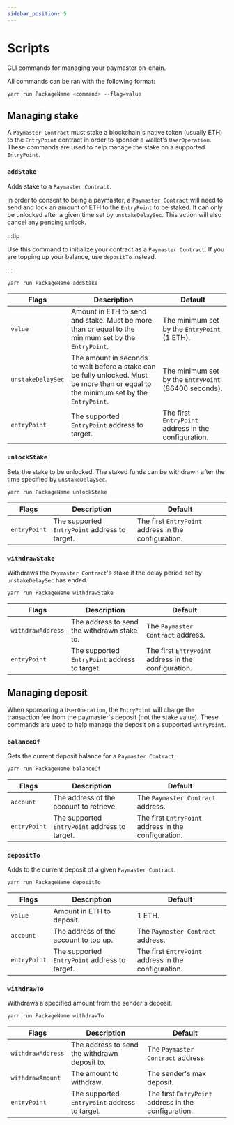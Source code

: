 ```yaml
---
sidebar_position: 5
---
```


# Scripts

CLI commands for managing your paymaster on-chain.

All commands can be ran with the following format:

```bash
yarn run PackageName <command> --flag=value
```

## Managing stake

A `Paymaster Contract` must stake a blockchain's native token (usually ETH) to the `EntryPoint` contract in order to sponsor a wallet's `UserOperation`. These commands are used to help manage the stake on a supported `EntryPoint`.

### `addStake`

Adds stake to a `Paymaster Contract`.

In order to consent to being a paymaster, a `Paymaster Contract` will need to send and lock an amount of ETH to the `EntryPoint` to be staked. It can only be unlocked after a given time set by `unstakeDelaySec`. This action will also cancel any pending unlock.

:::tip

Use this command to initialize your contract as a `Paymaster Contract`. If you are topping up your balance, use `depositTo` instead.

:::

```bash
yarn run PackageName addStake
```

| Flags             | Description                                                                                                                            | Default                                              |
| ----------------- | -------------------------------------------------------------------------------------------------------------------------------------- | ---------------------------------------------------- |
| `value`           | Amount in ETH to send and stake. Must be more than or equal to the minimum set by the `EntryPoint`.                                    | The minimum set by the `EntryPoint` (1 ETH).         |
| `unstakeDelaySec` | The amount in seconds to wait before a stake can be fully unlocked. Must be more than or equal to the minimum set by the `EntryPoint`. | The minimum set by the `EntryPoint` (86400 seconds). |
| `entryPoint`      | The supported `EntryPoint` address to target.                                                                                          | The first `EntryPoint` address in the configuration. |

### `unlockStake`

Sets the stake to be unlocked. The staked funds can be withdrawn after the time specified by `unstakeDelaySec`.

```bash
yarn run PackageName unlockStake
```

| Flags        | Description                                   | Default                                              |
| ------------ | --------------------------------------------- | ---------------------------------------------------- |
| `entryPoint` | The supported `EntryPoint` address to target. | The first `EntryPoint` address in the configuration. |

### `withdrawStake`

Withdraws the `Paymaster Contract`'s stake if the delay period set by `unstakeDelaySec` has ended.

```bash
yarn run PackageName withdrawStake
```

| Flags             | Description                                   | Default                                              |
| ----------------- | --------------------------------------------- | ---------------------------------------------------- |
| `withdrawAddress` | The address to send the withdrawn stake to.   | The `Paymaster Contract` address.                    |
| `entryPoint`      | The supported `EntryPoint` address to target. | The first `EntryPoint` address in the configuration. |

## Managing deposit

When sponsoring a `UserOperation`, the `EntryPoint` will charge the transaction fee from the paymaster's deposit (not the stake value). These commands are used to help manage the deposit on a supported `EntryPoint`.

### `balanceOf`

Gets the current deposit balance for a `Paymaster Contract`.

```bash
yarn run PackageName balanceOf
```

| Flags        | Description                                   | Default                                              |
| ------------ | --------------------------------------------- | ---------------------------------------------------- |
| `account`    | The address of the account to retrieve.       | The `Paymaster Contract` address.                    |
| `entryPoint` | The supported `EntryPoint` address to target. | The first `EntryPoint` address in the configuration. |

### `depositTo`

Adds to the current deposit of a given `Paymaster Contract`.

```bash
yarn run PackageName depositTo
```

| Flags        | Description                                   | Default                                              |
| ------------ | --------------------------------------------- | ---------------------------------------------------- |
| `value`      | Amount in ETH to deposit.                     | 1 ETH.                                               |
| `account`    | The address of the account to top up.         | The `Paymaster Contract` address.                    |
| `entryPoint` | The supported `EntryPoint` address to target. | The first `EntryPoint` address in the configuration. |

### `withdrawTo`

Withdraws a specified amount from the sender's deposit.

```bash
yarn run PackageName withdrawTo
```

| Flags             | Description                                   | Default                                              |
| ----------------- | --------------------------------------------- | ---------------------------------------------------- |
| `withdrawAddress` | The address to send the withdrawn deposit to. | The `Paymaster Contract` address.                    |
| `withdrawAmount`  | The amount to withdraw.                       | The sender's max deposit.                            |
| `entryPoint`      | The supported `EntryPoint` address to target. | The first `EntryPoint` address in the configuration. |
